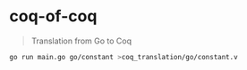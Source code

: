 # coq-of-coq

> Translation from Go to Coq

```sh
go run main.go go/constant >coq_translation/go/constant.v
```
